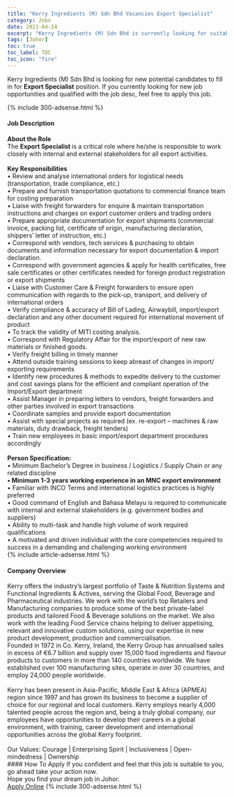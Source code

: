 ```yaml
---
title: "Kerry Ingredients (M) Sdn Bhd Vacancies Export Specialist" 
category: Jobs 
date: 2021-04-14 
excerpt: "Kerry Ingredients (M) Sdn Bhd is currently looking for suitable person to fill in the Export Specialist which based in Johor" 
tags: [Johor] 
toc: true 
toc_label: TOC 
toc_icon: "fire" 
--- 
```


<p>Kerry Ingredients (M) Sdn Bhd is looking for new potential candidates to fill in for <b>Export Specialist</b> position. If you currently looking for new job opportunities and qualified with the job desc, feel free to apply this job.
</p>{% include 300-adsense.html %} 
<div><div><h4>Job Description</h4></div><div><div><span><div><div><strong>About the Role</strong><br>The <strong>Export Specialist </strong>is a critical role where he/she is responsible to work closely with internal and external stakeholders for all export activities.</div><div><br><strong>Key Responsibilities</strong><br>&#8226; Review and analyse international orders for logistical needs (transportation, trade compliance, etc.)<br>&#8226; Prepare and furnish transportation quotations to commercial finance team for costing preparation<br>&#8226; Liaise with freight forwarders for enquire &amp; maintain transportation instructions and charges on export customer orders and trading orders<br>&#8226; Prepare appropriate documentation for export shipments (commercial invoice, packing list, certificate of origin, manufacturing declaration, shippers&#8217; letter of instruction, etc.)<br>&#8226; Correspond with vendors, tech services &amp; purchasing to obtain documents and information necessary for export documentation &amp; import declaration.<br>&#8226; Correspond with government agencies &amp; apply for health certificates, free sale certificates or other certificates needed for foreign product registration or export shipments<br>&#8226; Liaise with Customer Care &amp; Freight forwarders to ensure open communication with regards to the pick-up, transport, and delivery of international orders<br>&#8226; Verify compliance &amp; accuracy of Bill of Lading, Airwaybill, import/export declaration and any other document required for international movement of product<br>&#8226; To track the validity of MITI costing analysis.<br>&#8226; Correspond with Regulatory Affair for the import/export of new raw materials or finished goods.<br>&#8226; Verify freight billing in timely manner<br>&#8226; Attend outside training sessions to keep abreast of changes in import/ exporting requirements<br>&#8226; Identify new procedures &amp; methods to expedite delivery to the customer and cost savings plans for the efficient and compliant operation of the Import/Export department<br>&#8226; Assist Manager in preparing letters to vendors, freight forwarders and other parties involved in export transactions<br>&#8226; Coordinate samples and provide export documentation<br>&#8226; Assist with special projects as required (ex. re-export &#8211; machines &amp; raw materials, duty drawback, freight tenders)<br>&#8226; Train new employees in basic import/export department procedures accordingly<br><br><strong>Person Specification:</strong><br>&#8226; Minimum Bachelor&#8217;s Degree in business / Logistics / Supply Chain or any related discipline<br><strong>&#8226; Minimum 1-3 years working experience in an MNC export environment</strong><br>&#8226; Familiar with INCO Terms and international logistics practices is highly preferred<br>&#8226; Good command of English and Bahasa Melayu is required to communicate with internal and external stakeholders (e.g. government bodies and suppliers)<br>&#8226; Ability to multi-task and handle high volume of work required qualifications<br>&#8226; A motivated and driven individual with the core competencies required to success in a demanding and challenging working environment</div></div></span></div></div></div> 
{% include article-adsense.html %} 
<div><div><h4>Company Overview</h4></div><div><div><span><div><div>
	Kerry offers the industry&#8217;s largest portfolio of Taste &amp; Nutrition Systems and Functional Ingredients &amp; Actives, serving the Global Food, Beverage and Pharmaceutical industries. We work with the world&#8217;s top Retailers and Manufacturing companies to produce some of the best private-label products and tailored Food &amp; Beverage solutions on the market. We also work with the leading Food Service chains helping to deliver appetising, relevant and innovative custom solutions, using our expertise in new product development, production and commercialisation.</div>
<div>
	Founded in 1972 in Co. Kerry, Ireland, the Kerry Group has annualised sales in excess of &#8364;6.7 billion and supply over 15,000 food ingredients and flavour products to customers in more than 140 countries worldwide. We have established over 100 manufacturing sites, operate in over 30 countries, and employ 24,000 people worldwide.<br>
<br>
	Kerry has been present in Asia-Pacific, Middle East &amp; Africa (APMEA) region since 1997 and has grown its business to become a supplier of choice for our regional and local customers. Kerry employs nearly 4,000 talented people across the region and, being a truly global company, our employees have opportunities to develop their careers in a global environment, with training, career development and international opportunities across the global Kerry footprint.<br>
<br>
	Our Values:&#160;Courage | Enterprising Spirit | Inclusiveness | Open-mindedness | Ownership &#160; &#160;</div></div></span></div></div></div> 
#### How To Apply 
If you confident and feel that this job is suitable to you, go ahead take your action now. <br/> 
Hope you find your dream job in Johor. <br/> 
<a href="https://www.jobstreet.com.my/en/job/export-specialist-4536978?jobId=jobstreet-my-job-4536978&" class="btn btn--info" target="_blank" rel="nofollow noopenner">Apply Online</a> 
{% include 300-adsense.html %} 